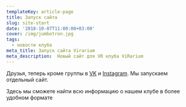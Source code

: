 ```yaml
---
templateKey: article-page
title: Запуск сайта
slug: site-start
date: '2018-10-07T11:00:00+03:00'
cover: /img/jumbotron.jpg
tags:
  - новости клуба
meta_title: Запуск сайта Virarium
meta_description:  Новый сайт для VR клуба ViRarium
---
```

Друзья,  теперь кроме группы в [VK](https://vk.com/virarium)  и [Instagram](https://www.instagram.com/virarium_vr_club/).  Мы запускаем отдельный сайт.

Здесь мы сможете найти всю информацию о нашем клубе в более удобном формате
